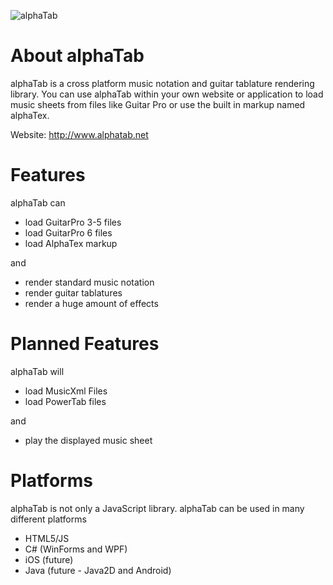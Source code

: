 ![alphaTab](https://raw.github.com/CoderLine/alphaTab/master/logo.png "alphaTab")

# About alphaTab
alphaTab is a cross platform music notation and guitar tablature rendering library. 
You can use alphaTab within your own website or application to load music sheets from files like Guitar Pro or use the built in markup named alphaTex.

Website: http://www.alphatab.net

# Features
alphaTab can

* load GuitarPro 3-5 files 
* load GuitarPro 6 files
* load AlphaTex markup

and 

* render standard music notation 
* render guitar tablatures
* render a huge amount of effects 

# Planned Features
alphaTab will 

* load MusicXml Files
* load PowerTab files

and

* play the displayed music sheet 

# Platforms
alphaTab is not only a JavaScript library. alphaTab can be used in many different platforms 

* HTML5/JS
* C# (WinForms and WPF)
* iOS (future)
* Java (future - Java2D and Android) 
